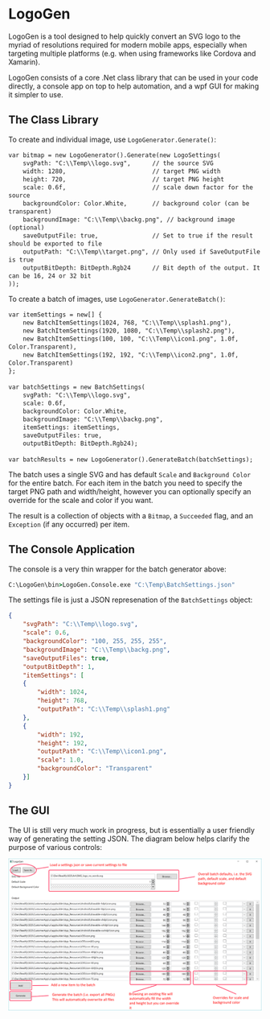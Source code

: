 # LogoGen

LogoGen is a tool designed to help quickly convert an SVG logo to the myriad of resolutions required for modern mobile apps, especially when targeting multiple platforms (e.g. when using frameworks like Cordova and Xamarin).

LogoGen consists of a core .Net class library that can be used in your code directly, a console app on top to help automation, and a wpf GUI for making it simpler to use.

## The Class Library

To create and individual image, use `LogoGenerator.Generate()`:

```Csharp
var bitmap = new LogoGenerator().Generate(new LogoSettings(
    svgPath: "C:\\Temp\\logo.svg",      // the source SVG
    width: 1280,                        // target PNG width
    height: 720,                        // target PNG height
    scale: 0.6f,                        // scale down factor for the source
    backgroundColor: Color.White,       // background color (can be transparent)
    backgroundImage: "C:\\Temp\\backg.png", // background image (optional) 
    saveOutputFile: true,               // Set to true if the result should be exported to file
    outputPath: "C:\\Temp\\target.png", // Only used if SaveOutputFile is true
    outputBitDepth: BitDepth.Rgb24      // Bit depth of the output. It can be 16, 24 or 32 bit
));
```

To create a batch of images, use `LogoGenerator.GenerateBatch()`:

```Csharp
var itemSettings = new[] {
    new BatchItemSettings(1024, 768, "C:\\Temp\\splash1.png"),
    new BatchItemSettings(1920, 1080, "C:\\Temp\\splash2.png"),
    new BatchItemSettings(100, 100, "C:\\Temp\\icon1.png", 1.0f, Color.Transparent),
    new BatchItemSettings(192, 192, "C:\\Temp\\icon2.png", 1.0f, Color.Transparent)
};

var batchSettings = new BatchSettings(
    svgPath: "C:\\Temp\\logo.svg",
    scale: 0.6f,
    backgroundColor: Color.White,
    backgroundImage: "C:\\Temp\\backg.png",
    itemSettings: itemSettings,
    saveOutputFiles: true,
    outputBitDepth: BitDepth.Rgb24);

var batchResults = new LogoGenerator().GenerateBatch(batchSettings);
```

The batch uses a single SVG and has default `Scale` and `Background Color` for the entire batch. For each item in the batch you need to specify the target PNG path and width/height, however you can optionally specify an override for the scale and color if you want.

The result is a collection of objects with a `Bitmap`, a `Succeeded` flag, and an `Exception` (if any occurred) per item.

## The Console Application

The console is a very thin wrapper for the batch generator above:

```cmd
C:\LogoGen\bin>LogoGen.Console.exe "C:\Temp\BatchSettings.json"
```

The settings file is just a JSON represenation of the `BatchSettings` object:

```json
{
    "svgPath": "C:\\Temp\\logo.svg",
    "scale": 0.6,
    "backgroundColor": "100, 255, 255, 255",
    "backgroundImage": "C:\\Temp\\backg.png",
    "saveOutputFiles": true,
    "outputBitDepth": 1,
    "itemSettings": [
    {
        "width": 1024,
        "height": 768,
        "outputPath": "C:\\Temp\\splash1.png"
    },
    {
        "width": 192,
        "height": 192,
        "outputPath": "C:\\Temp\\icon1.png",
        "scale": 1.0,
        "backgroundColor": "Transparent"
    }]
}
```

## The GUI

The UI is still very much work in progress, but is essentially a user friendly way of generating the setting JSON. The diagram below helps clarify the purpose of various controls:

![LogoGen GUI](/gui-help.png)

